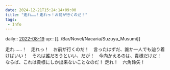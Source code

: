 ```yaml
---
date: 2024-12-21T15:24:14+09:00
title: "走れ……！走れっ！お前が行くのだ！"
tags:
 - Info
---
```


daily:: [2022-08-19](Daily_Note/2022-08-19.md)
up:: [[../Bar/Novel/Nacaria/Suzuya_Musumi]]

走れ……！　走れっ！　お前が行くのだ！　言ったはずだ、誰か一人でも辿り着けばいい！　それは誰だろうといい、だが！　今向かえるのは、貴様だけだ！
ならば、これは貴様にしか出来ないことなのだ！
走れ！　六角鈴矢！